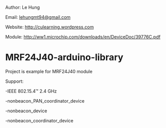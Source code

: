 Author: Le Hung

Email: lehungmt94@gmail.com

Website: http://culearning.wordpress.com


Module: http://ww1.microchip.com/downloads/en/DeviceDoc/39776C.pdf

# MRF24J40-arduino-library
Project is example for MRF24J40 module 

Support:

-IEEE 802.15.4™ 2.4 GHz

-nonbeacon_PAN_coordinator_device

-nonbeacon_device

-nonbeacon_coordinator_device


